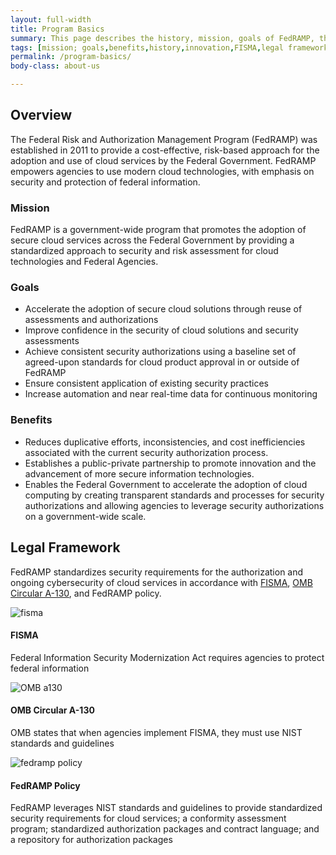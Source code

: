```yaml
---
layout: full-width
title: Program Basics
summary: This page describes the history, mission, goals of FedRAMP, the benefits that FedRAMP provides to key stakeholders, and how FedRAMP is governed through a legal framework that consists of NIST, OMB, FISMA, and FedRAMP policy.
tags: [mission; goals,benefits,history,innovation,FISMA,legal framework,policy,OMB,OMB A-130,NIST,security requirements,authorization package,contract language,cloud product,cloud service,cloud offering,cloud solutions,security assessments,public-private partnerships,information technology,federal government,cybersecurity]
permalink: /program-basics/
body-class: about-us

---
```

<section class="overview">
	<div class="full-row">
		<div class="full-col">
			<h2>Overview</h2>
			<p>The Federal Risk and Authorization Management Program (FedRAMP) was established in 2011 to provide a cost-effective, risk-based approach for the adoption and use of cloud services by the Federal Government. FedRAMP empowers agencies to use modern cloud technologies, with emphasis on security and protection of federal information.</p>
		</div>
	</div>
	<div class="full-row">
		<div class="basics-col mgb-col-1">
			<div class="program-basics-title">
				<h3 class="mission-title">Mission</h3>
			</div>
			<p>FedRAMP is a government-wide program that promotes the adoption of secure cloud services across the Federal Government by providing a standardized approach to security and risk assessment for cloud technologies and Federal Agencies. </p>
		</div>
		<div class="basics-col mgb-col-2">
			<div class="program-basics-title">
				<h3 class="goals-title">Goals</h3>
			</div>
			<ul class="program-basics-goals">
				<li>Accelerate the adoption of secure cloud solutions through reuse of assessments and authorizations</li>
				<li>Improve confidence in the security of cloud solutions and security assessments</li>
				<li>Achieve consistent security authorizations using a baseline set of agreed-upon standards for cloud product approval in or outside of FedRAMP</li>
				<li>Ensure consistent application of existing security practices</li>
				<li>Increase automation and near real-time data for continuous monitoring</li>
			</ul>
		</div>
		<div class="basics-col mgb-col-3">
			<div class="program-basics-title">
				<h3 class="benefits-title">Benefits</h3>
			</div>
			<ul class="program-basics-benefits">
				<li>Reduces duplicative efforts, inconsistencies, and cost inefficiencies associated with the current security authorization process. </li>
				<li>Establishes a public-private partnership to promote innovation and the advancement of more secure information technologies. </li>
				<li>Enables the Federal Government to accelerate the adoption of cloud computing by creating transparent standards and processes for security authorizations and allowing agencies to leverage security authorizations on a government-wide scale.</li>
			</ul>
		</div>
		<div class="clearfix"></div>
	</div>
</section>
<section class="fedramp-legal-framework">
	<div class="full-row framework-mobile">
		<div class="basics-col framework-col-1">
			<h2>Legal Framework</h2>
			<p>FedRAMP standardizes security requirements for the authorization and ongoing cybersecurity of cloud services in accordance with <a href="https://www.congress.gov/bill/113th-congress/senate-bill/2521" target="_blank">FISMA</a>, <a href="https://www.whitehouse.gov/sites/whitehouse.gov/files/omb/circulars/A130/a130revised.pdf" target="_blank">OMB Circular A-130</a>, and FedRAMP policy.</p>
		</div>
		<div class="basics-col framework-col-2">
			<div class="framework-list">
				<div class="framework-image">
					<img src="{{site.baseurl}}/assets/img/fisma-graphic.svg" alt="fisma" />
				</div>
				<div class="framework-text">
					<h4>FISMA</h4>
					<p>Federal Information Security Modernization Act requires agencies to protect federal information</p>
				</div>
				<div class="clearfix"></div>
			</div>
			<div class="framework-list">
				<div class="framework-image">
					<img src="{{site.baseurl}}/assets/img/omb-circular-graphic.svg" alt="OMB a130" />
				</div>
				<div class="framework-text">
					<h4>OMB Circular A-130</h4>
					<p>OMB states that when agencies implement FISMA, they must use NIST standards and guidelines</p>
				</div>
				<div class="clearfix"></div>
			</div>
			<div class="framework-list">
				<div class="framework-image">
					<img src="{{site.baseurl}}/assets/img/fedramp-policy.svg" alt="fedramp policy" />
				</div>
				<div class="framework-text">
					<h4>FedRAMP Policy</h4>
					<p>FedRAMP leverages NIST standards and guidelines to provide standardized security requirements for cloud services; a conformity assessment program; standardized authorization packages and contract language; and a repository for authorization packages</p>
				</div>
				<div class="clearfix"></div>
			</div>
		</div>
		<div class="clearfix"></div>
	</div>
</section>
